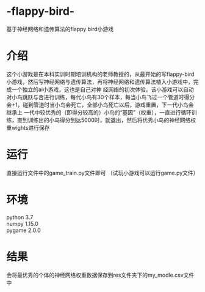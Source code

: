 # -flappy-bird-
基于神经网络和遗传算法的flappy bird小游戏

# 介绍
这个小游戏是在本科实训时期培训机构的老师教授的，从最开始的写flappy-bird小游戏，然后写神经网络与遗传算法，再将神经网络和遗传算法植入小游戏中，完成一个独立的ai小游戏，这也是自己对神
经网络的初次体验。该小游戏可以自动对小鸟跳跃与否进行训练，每代小鸟有30个样本，每当小鸟飞过一个管道时得分会+1，碰到管道时当小鸟会死亡，全部小鸟死亡以后，游戏重置，下一代小鸟会继承上
一代中较优秀的（即得分较高的）小鸟的“基因”（权重），一直进行循环训练，直到训练出的小鸟得分到达5000时，就退出，然后将优秀小鸟的神经网络权重wights进行保存

# 运行
直接运行文件中的game_train.py文件即可
（试玩小游戏可以运行game.py文件）

# 环境
python 3.7  
numpy 1.15.0  
pygame 2.0.0


# 结果
会将最优秀的个体的神经网络权重数据保存到res文件夹下的my_modle.csv文件中
